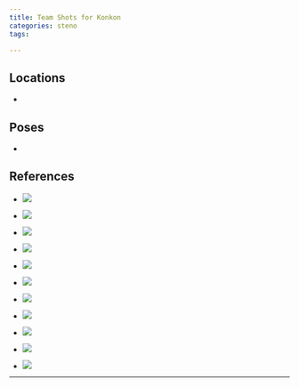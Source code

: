 ```yaml
---
title: Team Shots for Konkon
categories: steno
tags:  

---
```




## Locations

- 


## Poses

* 


## References

* ![](http://i.imgur.com/UTIb8Nn.jpg)

* ![](http://i.imgur.com/7ctHkmi.png)

* ![](http://i.imgur.com/QHKA8r6.png)

* ![](http://i.imgur.com/2ARp2Kr.png)

* ![](https://i.imgur.com/JTROnwR.png)

* ![](https://i.imgur.com/ElQGbLT.png)

* ![](https://i.imgur.com/nR5sYF9.jpg)

* ![](https://i.imgur.com/BoXYHze.png)

* ![](https://i.imgur.com/4P8ZMd7.png)

* ![](https://i.imgur.com/yWEdr6S.png)

* ![](https://i.imgur.com/5QUXv2L.png)



---